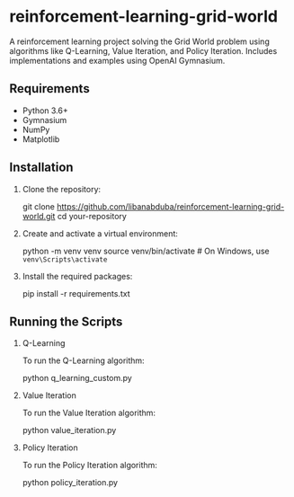 # reinforcement-learning-grid-world
A reinforcement learning project solving the Grid World problem using algorithms like Q-Learning, Value Iteration, and Policy Iteration. Includes implementations and examples using OpenAI Gymnasium.

## Requirements

- Python 3.6+
- Gymnasium
- NumPy
- Matplotlib

## Installation

1. Clone the repository:

   git clone https://github.com/libanabduba/reinforcement-learning-grid-world.git
   cd your-repository

2. Create and activate a virtual environment:

    python -m venv venv
    source venv/bin/activate  # On Windows, use `venv\Scripts\activate`

3. Install the required packages:

    pip install -r requirements.txt


## Running the Scripts

1. Q-Learning

    To run the Q-Learning algorithm:

    python q_learning_custom.py

2. Value Iteration

    To run the Value Iteration algorithm:

    
    python value_iteration.py

3. Policy Iteration
    
    To run the Policy Iteration algorithm:

    python policy_iteration.py


